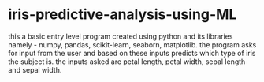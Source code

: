# iris-predictive-analysis-using-ML
this a basic entry level program created using python and its libraries namely - numpy, pandas, scikit-learn, seaborn, matplotlib.
the program asks for input from the user and based on these inputs predicts which type of iris the subject is.
the inputs asked are petal length, petal width, sepal length and sepal width.
